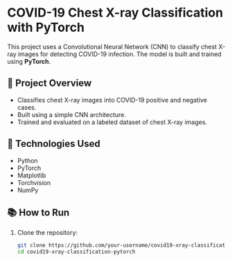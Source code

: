 # COVID-19 Chest X-ray Classification with PyTorch

This project uses a Convolutional Neural Network (CNN) to classify chest X-ray images for detecting COVID-19 infection. The model is built and trained using **PyTorch**.

## 📄 Project Overview
- Classifies chest X-ray images into COVID-19 positive and negative cases.
- Built using a simple CNN architecture.
- Trained and evaluated on a labeled dataset of chest X-ray images.

## 🚀 Technologies Used
- Python
- PyTorch
- Matplotlib
- Torchvision
- NumPy

## 📚 How to Run
1. Clone the repository:
   ```bash
   git clone https://github.com/your-username/covid19-xray-classification-pytorch.git
   cd covid19-xray-classification-pytorch
